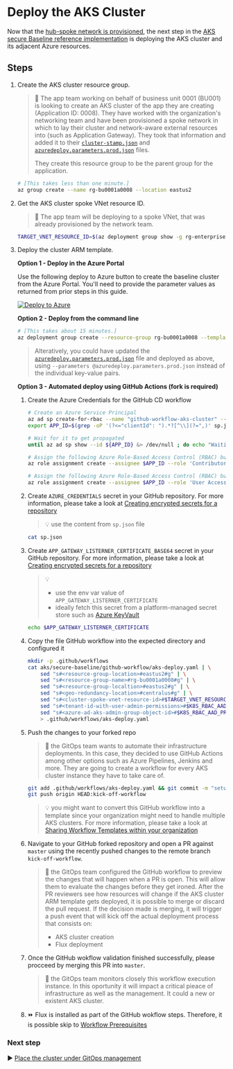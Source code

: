 # Deploy the AKS Cluster

Now that the [hub-spoke network is provisioned](./04-networking.md), the next step in the [AKS secure Baseline reference implementation](./) is deploying the AKS cluster and its adjacent Azure resources.

## Steps

1. Create the AKS cluster resource group.

   > :book: The app team working on behalf of business unit 0001 (BU001) is looking to create an AKS cluster of the app they are creating (Application ID: 0008). They have worked with the organization's networking team and have been provisioned a spoke network in which to lay their cluster and network-aware external resources into (such as Application Gateway). They took that information and added it to their [`cluster-stamp.json`](./cluster-stamp.json) and [`azuredeploy.parameters.prod.json`](./azuredeploy.parameters.prod.json) files.
   >
   > They create this resource group to be the parent group for the application.

   ```bash
   # [This takes less than one minute.]
   az group create --name rg-bu0001a0008 --location eastus2
   ```

1. Get the AKS cluster spoke VNet resource ID.

   > :book: The app team will be deploying to a spoke VNet, that was already provisioned by the network team.

   ```bash
   TARGET_VNET_RESOURCE_ID=$(az deployment group show -g rg-enterprise-networking-spokes -n spoke-BU0001A0008 --query properties.outputs.clusterVnetResourceId.value -o tsv)
   ```

1. Deploy the cluster ARM template.

   **Option 1 - Deploy in the Azure Portal**

   Use the following deploy to Azure button to create the baseline cluster from the Azure Portal. You'll need to provide the parameter values as returned from prior steps in this guide.

   [![Deploy to Azure](https://aka.ms/deploytoazurebutton)](https://portal.azure.com/#create/Microsoft.Template/uri/https%3A%2F%2Fraw.githubusercontent.com%2Fmspnp%2Freference-architectures%2Ffcp%2Faks-baseline%2Faks%2Fsecure-baseline%2Fcluster-stamp.json)

    **Option 2 - Deploy from the command line**

   ```bash
   # [This takes about 15 minutes.]
   az deployment group create --resource-group rg-bu0001a0008 --template-file cluster-stamp.json --parameters targetVnetResourceId=$TARGET_VNET_RESOURCE_ID k8sRbacAadProfileAdminGroupObjectID=$K8S_RBAC_AAD_PROFILE_ADMIN_GROUP_OBJECTID k8sRbacAadProfileTenantId=$K8S_RBAC_AAD_PROFILE_TENANTID appGatewayListenerCertificate=$APP_GATEWAY_LISTENER_CERTIFICATE
   ```

   > Alteratively, you could have updated the [`azuredeploy.parameters.prod.json`](./azuredeploy.parameters.prod.json) file and deployed as above, using `--parameters @azuredeploy.parameters.prod.json` instead of the individual key-value pairs.

    **Option 3 - Automated deploy using GitHub Actions (fork is required)**

    1. Create the Azure Credentials for the GitHub CD workflow

       ```bash
       # Create an Azure Service Principal
       az ad sp create-for-rbac --name "github-workflow-aks-cluster" --sdk-auth --skip-assignment > sp.json
       export APP_ID=$(grep -oP '(?<="clientId": ").*?[^\\](?=",)' sp.json)

       # Wait for it to get propagated
       until az ad sp show --id ${APP_ID} &> /dev/null ; do echo "Waiting for Azure AD propagation" && sleep 5; done

       # Assign the following Azure Role-Based Access Control (RBAC) built-in role for creating resource groups and place deployments at subscription level
       az role assignment create --assignee $APP_ID --role 'Contributor'

       # Assign the following Azure Role-Based Access Control (RBAC) built-in role  since granting RBAC access to other resources during the cluster creation will be required at subscription level (e.g. AKS-managed Internal Load Balancer, ACR, Managed Identities, etc.)
       az role assignment create --assignee $APP_ID --role 'User Access Administrator'
       ```

    1. Create `AZURE_CREDENTIALS` secret in your GitHub repository. For more
       information, please take a look at [Creating encrypted secrets for a repository](https://docs.github.com/en/actions/configuring-and-managing-workflows/creating-and-storing-encrypted-secrets#creating-encrypted-secrets-for-a-repository)

       > :bulb: use the content from `sp.json` file

       ```bash
       cat sp.json
       ```

    1. Create `APP_GATEWAY_LISTERNER_CERTIFICATE_BASE64` secret in your GitHub repository. For more
       information, please take a look at [Creating encrypted secrets for a repository](https://docs.github.com/en/actions/configuring-and-managing-workflows/creating-and-storing-encrypted-secrets#creating-encrypted-secrets-for-a-repository)

       > :bulb:
       >  - use the env var value of `APP_GATEWAY_LISTERNER_CERTIFICATE`
       >  - ideally fetch this secret from a platform-managed secret store such as [Azure KeyVault](https://github.com/marketplace/actions/azure-key-vault-get-secrets)

       ```bash
       echo $APP_GATEWAY_LISTERNER_CERTIFICATE
       ```

    1. Copy the file GitHub workflow into the expected directory and configured it

       ```bash
       mkdir -p .github/workflows
       cat aks/secure-baseline/github-workflow/aks-deploy.yaml | \
           sed "s#<resource-group-location>#eastus2#g" | \
           sed "s#<resource-group-name>#rg-bu0001a0008#g" | \
           sed "s#<resource-group-localtion>#eastus2#g" | \
           sed "s#<geo-redundancy-location>#centralus#g" | \
           sed "s#<cluster-spoke-vnet-resource-id>#$TARGET_VNET_RESOURCE_ID#g" | \
           sed "s#<tenant-id-with-user-admin-permissions>#$K8S_RBAC_AAD_PROFILE_TENANTID#g" | \
           sed "s#<azure-ad-aks-admin-group-object-id>#$K8S_RBAC_AAD_PROFILE_ADMIN_GROUP_OBJECTID#g" \
           > .github/workflows/aks-deploy.yaml
       ```

    1. Push the changes to your forked repo

       > :book: the GitOps team wants to automate their infrastructure deployments. In this case, they decided to use GitHub Actions among
       > other options such as Azure Pipelines, Jenkins and more. They are going to create a workflow for every AKS cluster instance
       > they have to take care of.

       ```bash
       git add .github/workflows/aks-deploy.yaml && git commit -m "setup GitHub CD workflow"
       git push origin HEAD:kick-off-workflow
       ```
       > :bulb: you might want to convert this GitHub workflow into a template since your organization might need to handle multiple AKS clusters.
       > For more information, please take a look at [Sharing Workflow Templates within your organization](https://docs.github.com/en/actions/configuring-and-managing-workflows/sharing-workflow-templates-within-your-organization)

    1. Navigate to your GitHub forked repository and open a PR against `master` using the recently pushed changes to the remote branch `kick-off-workflow`.

       > :book: the GitOps team configured the GitHub workflow to preview the changes that will happen when a PR is open. This will allow them to evaluate the changes before they get ironed. After the PR reviewers see how resources will change if the AKS cluster ARM template gets deployed, it is possible to merge or discard the pull request. If the decision made is merging, it will trigger a push event that will kick off the actual deployment process that consists on:
       >   - AKS cluster creation
       >   - Flux deployment

    1. Once the GitHub wokflow validation finished successfully, please procceed by merging this PR into `master`.

       > :book: the GitOps team monitors closely this workflow execution instance. In this oportunity it will
       > impact a critical pieace of infrastructure as well as the management. It could a new or existent AKS
       > cluster.

    1. :fast_forward: Flux is installed as part of the GitHub wokflow steps. Therefore, it is possible skip to [Workflow Prerequisites](./07-workload-prerequisites.md)

### Next step

:arrow_forward: [Place the cluster under GitOps management](./06-gitops.md)

